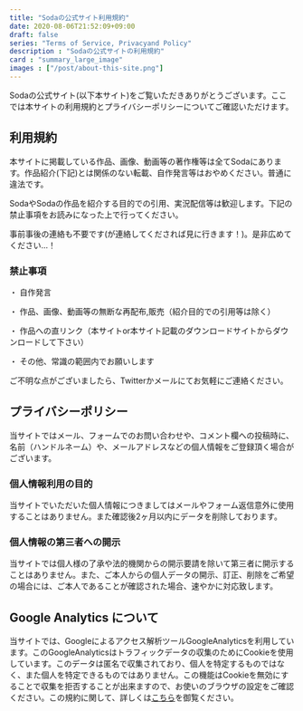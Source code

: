 ```yaml
---
title: "Sodaの公式サイト利用規約"
date: 2020-08-06T21:52:09+09:00
draft: false
series: "Terms of Service, Privacyand Policy"
description : "Sodaの公式サイトの利用規約"
card : "summary_large_image"
images : ["/post/about-this-site.png"]
---
```

Sodaの公式サイト(以下本サイト)をご覧いただきありがとうございます。ここでは本サイトの利用規約とプライバシーポリシーについてご確認いただけます。
## 利用規約
本サイトに掲載している作品、画像、動画等の著作権等は全てSodaにあります。作品紹介(下記)とは関係のない転載、自作発言等はおやめください。普通に違法です。

SodaやSodaの作品を紹介する目的での引用、実況配信等は歓迎します。下記の禁止事項をお読みになった上で行ってください。

事前事後の連絡も不要です(が連絡してくだされば見に行きます！)。是非広めてください...！

### 禁止事項

・ 自作発言

・ 作品、画像、動画等の無断な再配布,販売（紹介目的での引用等は除く）

・ 作品への直リンク（本サイトor本サイト記載のダウンロードサイトからダウンロードして下さい）

・ その他、常識の範囲内でお願いします

ご不明な点がございましたら、Twitterかメールにてお気軽にご連絡ください。


## プライバシーポリシー
当サイトではメール、フォームでのお問い合わせや、コメント欄への投稿時に、名前（ハンドルネーム）や、メールアドレスなどの個人情報をご登録頂く場合がございます。
### 個人情報利用の目的
当サイトでいただいた個人情報につきましてはメールやフォーム返信意外に使用することはありません。また確認後2ヶ月以内にデータを削除しております。
### 個人情報の第三者への開示
当サイトでは個人様の了承や法的機関からの開示要請を除いて第三者に開示することはありません。また、ご本人からの個人データの開示、訂正、削除をご希望の場合には、ご本人であることが確認された場合、速やかに対応致します。
## Google Analytics について
当サイトでは、Googleによるアクセス解析ツールGoogleAnalyticsを利用しています。このGoogleAnalyticsはトラフィックデータの収集のためにCookieを使用しています。このデータは匿名で収集されており、個人を特定するものではなく、また個人を特定できるものではありません。この機能はCookieを無効にすることで収集を拒否することが出来ますので、お使いのブラウザの設定をご確認ください。この規約に関して、詳しくは[こちら](https://www.google.com/analytics/terms/jp.html)を御覧ください。

